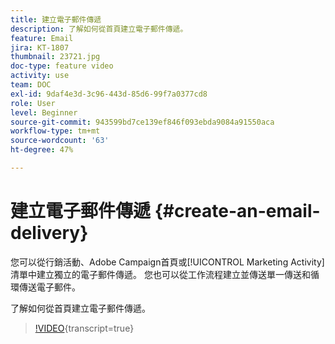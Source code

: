```yaml
---
title: 建立電子郵件傳遞
description: 了解如何從首頁建立電子郵件傳遞。
feature: Email
jira: KT-1807
thumbnail: 23721.jpg
doc-type: feature video
activity: use
team: DOC
exl-id: 9daf4e3d-3c96-443d-85d6-99f7a0377cd8
role: User
level: Beginner
source-git-commit: 943599bd7ce139ef846f093ebda9084a91550aca
workflow-type: tm+mt
source-wordcount: '63'
ht-degree: 47%

---
```


# 建立電子郵件傳遞 {#create-an-email-delivery}

您可以從行銷活動、Adobe Campaign首頁或[!UICONTROL Marketing Activity]清單中建立獨立的電子郵件傳遞。 您也可以從工作流程建立並傳送單一傳送和循環傳送電子郵件。

了解如何從首頁建立電子郵件傳遞。

>[!VIDEO](https://video.tv.adobe.com/v/23721?learn=on){transcript=true}
